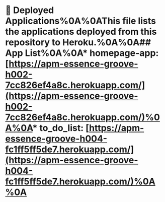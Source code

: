 # 🚀 Deployed Applications%0A%0AThis file lists the applications deployed from this repository to Heroku.%0A%0A## App List%0A%0A* **homepage-app:** [https://apm-essence-groove-h002-7cc826ef4a8c.herokuapp.com/](https://apm-essence-groove-h002-7cc826ef4a8c.herokuapp.com/)%0A%0A* **to_do_list:** [https://apm-essence-groove-h004-fc1ff5ff5de7.herokuapp.com/](https://apm-essence-groove-h004-fc1ff5ff5de7.herokuapp.com/)%0A%0A
